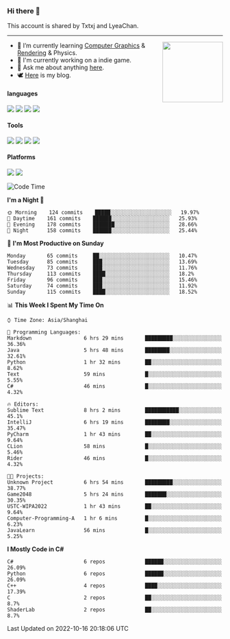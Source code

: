 ### Hi there 👋

This account is shared by Txtxj and LyeaChan.

---

<img align="right" height="141" src="https://github-readme-stats.vercel.app/api?username=txtxj&theme=tokyonight&show_icons=true&count_private=true">

- 🌱 I’m currently learning [Computer Graphics](https://github.com/txtxj/GAMES101) & [Rendering](https://github.com/txtxj/GAMES202) & Physics.
- 🐶 I'm currently working on a indie game.
- 💬 Ask me about anything [here](https://github.com/txtxj/txtxj/issues).
- 🕊️ [Here](https://txtxj.top) is my blog.

#### languages

![](https://img.shields.io/badge/C++-00599C?logo=cplusplus&logoColor=fff)
![](https://img.shields.io/badge/Python-3e74a2?logo=python&logoColor=fff)
![](https://img.shields.io/badge/C%23-239120?logo=csharp&logoColor=fff)
![](https://img.shields.io/badge/C-A8B9CC?logo=c&logoColor=555)


#### Tools

![](https://img.shields.io/badge/JetBrains-000000?logo=jetbrains&logoColor=fff)
![](https://img.shields.io/badge/Unity-FFFFFF?logo=unity&logoColor=000)
![](https://img.shields.io/badge/SublimeText_3-FF9800?logo=sublimetext&logoColor=fff)
![](https://img.shields.io/badge/Blender-F5792A?logo=blender&logoColor=fff)


#### Platforms

![](https://img.shields.io/badge/Windows_10-0078D6?logo=windows&logoColor=fff)
![](https://img.shields.io/badge/Ubuntu_20.04-E95420?logo=ubuntu&logoColor=fff)


<!--START_SECTION:waka-->
![Code Time](http://img.shields.io/badge/Code%20Time-394%20hrs%205%20mins-blue)

**I'm a Night 🦉** 

```text
🌞 Morning    124 commits    █████░░░░░░░░░░░░░░░░░░░░   19.97% 
🌆 Daytime    161 commits    ██████░░░░░░░░░░░░░░░░░░░   25.93% 
🌃 Evening    178 commits    ███████░░░░░░░░░░░░░░░░░░   28.66% 
🌙 Night      158 commits    ██████░░░░░░░░░░░░░░░░░░░   25.44%

```
📅 **I'm Most Productive on Sunday** 

```text
Monday       65 commits     ██░░░░░░░░░░░░░░░░░░░░░░░   10.47% 
Tuesday      85 commits     ███░░░░░░░░░░░░░░░░░░░░░░   13.69% 
Wednesday    73 commits     ███░░░░░░░░░░░░░░░░░░░░░░   11.76% 
Thursday     113 commits    ████░░░░░░░░░░░░░░░░░░░░░   18.2% 
Friday       96 commits     ███░░░░░░░░░░░░░░░░░░░░░░   15.46% 
Saturday     74 commits     ███░░░░░░░░░░░░░░░░░░░░░░   11.92% 
Sunday       115 commits    ████░░░░░░░░░░░░░░░░░░░░░   18.52%

```


📊 **This Week I Spent My Time On** 

```text
⌚︎ Time Zone: Asia/Shanghai

💬 Programming Languages: 
Markdown                 6 hrs 29 mins       █████████░░░░░░░░░░░░░░░░   36.36% 
Java                     5 hrs 48 mins       ████████░░░░░░░░░░░░░░░░░   32.61% 
Python                   1 hr 32 mins        ██░░░░░░░░░░░░░░░░░░░░░░░   8.62% 
Text                     59 mins             █░░░░░░░░░░░░░░░░░░░░░░░░   5.55% 
C#                       46 mins             █░░░░░░░░░░░░░░░░░░░░░░░░   4.32%

🔥 Editors: 
Sublime Text             8 hrs 2 mins        ███████████░░░░░░░░░░░░░░   45.1% 
IntelliJ                 6 hrs 19 mins       ████████░░░░░░░░░░░░░░░░░   35.47% 
PyCharm                  1 hr 43 mins        ██░░░░░░░░░░░░░░░░░░░░░░░   9.64% 
CLion                    58 mins             █░░░░░░░░░░░░░░░░░░░░░░░░   5.46% 
Rider                    46 mins             █░░░░░░░░░░░░░░░░░░░░░░░░   4.32%

🐱‍💻 Projects: 
Unknown Project          6 hrs 54 mins       █████████░░░░░░░░░░░░░░░░   38.77% 
Game2048                 5 hrs 24 mins       ███████░░░░░░░░░░░░░░░░░░   30.35% 
USTC-WIPA2022            1 hr 43 mins        ██░░░░░░░░░░░░░░░░░░░░░░░   9.64% 
Computer-Programming-A   1 hr 6 mins         █░░░░░░░░░░░░░░░░░░░░░░░░   6.23% 
JavaLearn                56 mins             █░░░░░░░░░░░░░░░░░░░░░░░░   5.25%

```

**I Mostly Code in C#** 

```text
C#                       6 repos             ██████░░░░░░░░░░░░░░░░░░░   26.09% 
Python                   6 repos             ██████░░░░░░░░░░░░░░░░░░░   26.09% 
C++                      4 repos             ████░░░░░░░░░░░░░░░░░░░░░   17.39% 
C                        2 repos             ██░░░░░░░░░░░░░░░░░░░░░░░   8.7% 
ShaderLab                2 repos             ██░░░░░░░░░░░░░░░░░░░░░░░   8.7%

```



 Last Updated on 2022-10-16 20:18:06 UTC
<!--END_SECTION:waka-->
